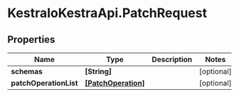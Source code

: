 # KestraIoKestraApi.PatchRequest

## Properties

Name | Type | Description | Notes
------------ | ------------- | ------------- | -------------
**schemas** | **[String]** |  | [optional] 
**patchOperationList** | [**[PatchOperation]**](PatchOperation.md) |  | [optional] 



